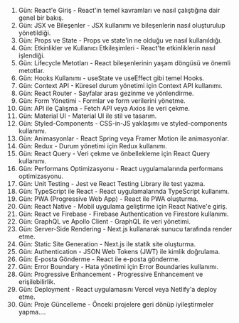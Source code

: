 1. Gün: React'e Giriş - React'in temel kavramları ve nasıl çalıştığına dair genel bir bakış.
2. Gün: JSX ve Bileşenler - JSX kullanımı ve bileşenlerin nasıl oluşturulup yönetildiği.
3. Gün: Props ve State - Props ve state'in ne olduğu ve nasıl kullanıldığı.
4. Gün: Etkinlikler ve Kullanıcı Etkileşimleri - React'te etkinliklerin nasıl işlendiği.
5. Gün: Lifecycle Metotları - React bileşenlerinin yaşam döngüsü ve önemli metotlar.
6. Gün: Hooks Kullanımı - useState ve useEffect gibi temel Hooks.
7. Gün: Context API - Küresel durum yönetimi için Context API kullanımı.
8. Gün: React Router - Sayfalar arası gezinme ve yönlendirme.
9. Gün: Form Yönetimi - Formlar ve form verilerini yönetme.
10. Gün: API ile Çalışma - Fetch API veya Axios ile veri çekme.
11. Gün: Material UI - Material UI ile stil ve tasarım.
12. Gün: Styled-Components - CSS-in-JS yaklaşımı ve styled-components kullanımı.
13. Gün: Animasyonlar - React Spring veya Framer Motion ile animasyonlar.
14. Gün: Redux - Durum yönetimi için Redux kullanımı.
15. Gün: React Query - Veri çekme ve önbellekleme için React Query kullanımı.
16. Gün: Performans Optimizasyonu - React uygulamalarında performans optimizasyonu.
17. Gün: Unit Testing - Jest ve React Testing Library ile test yazma.
18. Gün: TypeScript ile React - React uygulamalarında TypeScript kullanımı.
19. Gün: PWA (Progressive Web App) - React ile PWA oluşturma.
20. Gün: React Native - Mobil uygulama geliştirme için React Native'e giriş.
21. Gün: React ve Firebase - Firebase Authentication ve Firestore kullanımı.
22. Gün: GraphQL ve Apollo Client - GraphQL ile veri yönetimi.
23. Gün: Server-Side Rendering - Next.js kullanarak sunucu tarafında render etme.
24. Gün: Static Site Generation - Next.js ile statik site oluşturma.
25. Gün: Authentication - JSON Web Tokens (JWT) ile kimlik doğrulama.
26. Gün: E-posta Gönderme - React ile e-posta gönderme.
27. Gün: Error Boundary - Hata yönetimi için Error Boundaries kullanımı.
28. Gün: Progressive Enhancement - Progressive Enhancement ve erişilebilirlik.
29. Gün: Deployment - React uygulamasını Vercel veya Netlify'a deploy etme.
30. Gün: Proje Güncelleme - Önceki projelere geri dönüp iyileştirmeler yapma....
